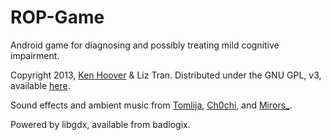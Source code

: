 ROP-Game
========

Android game for diagnosing and possibly treating mild cognitive impairment.

Copyright 2013, [Ken Hoover](mailto:ken.hoover@mail.utoronto.ca) & Liz Tran. Distributed under the GNU GPL, v3, available [here](https://gnu.org/licenses/gpl-3.0-standalone.html).

Sound effects and ambient music from [Tomlija](http://www.freesound.org/people/Tomlija/sounds/99632/), [Ch0chi](http://www.freesound.org/people/Ch0cchi/sounds/15292/), and [Mirors_](http://www.freesound.org/people/Mirors_/sounds/81205/).

Powered by libgdx, available from badlogix.
